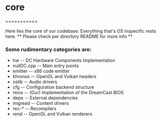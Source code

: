 # core
===========

Here lies the core of our codebase. Everything that's OS inspecific rests here.
** Please check per directory README for more info **

### Some rudimentary categories are:
- hw				  -- DC Hardware Components Implementation
- nullDC.cpp	-- Main entry points
- emitter			-- x86 code emitter
- khronos			-- OpenGL and Vulkan headers
- oslib				-- Audio drivers
- cfg				  -- Configuration backend structure
- reios				-- (Our) Implementation of the DreamCast BIOS
- deps				-- External dependencies
- imgread			-- Content drivers
- rec-*				-- Recompilers
- rend				-- OpenGL and Vulkan renderers
